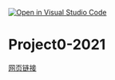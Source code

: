 [![Open in Visual Studio Code](https://classroom.github.com/assets/open-in-vscode-f059dc9a6f8d3a56e377f745f24479a46679e63a5d9fe6f495e02850cd0d8118.svg)](https://classroom.github.com/online_ide?assignment_repo_id=7313827&assignment_repo_type=AssignmentRepo)
# Project0-2021
[网页链接](https://web-dut-2022.github.io/project-0-Dream-wings/)
